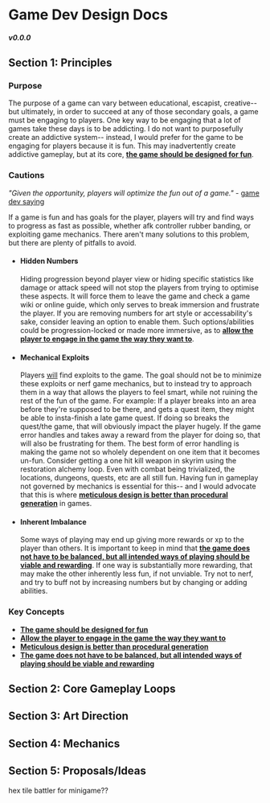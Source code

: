 # Game Dev Design Docs
##### v0.0.0
## Section 1: Principles
 ### Purpose
  The purpose of a game can vary between educational, escapist, creative-- but ultimately, in order to succeed at any of those secondary goals, a game must be engaging to players. One key way to be engaging that a lot of games take these days is to be addicting. I do not want to purposefully create an addictive system-- instead, I would prefer for the game to be engaging for players because it is fun. This may inadvertently create addictive gameplay, but at its core, <ins>**the game should be designed for fun**</ins>.

### Cautions
  _"Given the opportunity, players will optimize the fun out of a game."_ - [game dev saying](https://www.designer-notes.com/game-developer-column-17-water-finds-a-crack/)

If a game is fun and has goals for the player, players will try and find ways to progress as fast as possible, whether afk controller rubber banding, or exploiting game mechanics. There aren't many solutions to this problem, but there are plenty of pitfalls to avoid.
  - #### Hidden Numbers
    Hiding progression beyond player view or hiding specific statistics like damage or attack speed will not stop the players from trying to optimise these aspects. It will force them to leave the game and check a game wiki or online guide, which only serves to break immersion and frustrate the player. If you are removing numbers for art style or accessability's sake, consider leaving an option to enable them. Such options/abilities could be progression-locked or made more immersive, as to <ins>**allow the player to engage in the game the way they want to**</ins>.
  - #### Mechanical Exploits
    Players <ins>will</ins> find exploits to the game. The goal should not be to minimize these exploits or nerf game mechanics, but to instead try to approach them in a way that allows the players to feel smart, while not ruining the rest of the fun of the game. For example: If a player breaks into an area before they're supposed to be there, and gets a quest item, they might be able to insta-finish a late game quest. If doing so breaks the quest/the game, that will obviously impact the player hugely. If the game error handles and takes away a reward from the player for doing so, that will also be frustrating for them. The best form of error handling is making the game not so wholely dependent on one item that it becomes un-fun. Consider getting a one hit kill weapon in skyrim using the restoration alchemy loop. Even with combat being trivialized, the locations, dungeons, quests, etc are all still fun. Having fun in gameplay not governed by mechanics is essential for this-- and I would advocate that this is where <ins>**meticulous design is better than procedural generation**</ins> in games.
  - #### Inherent Imbalance
    Some ways of playing may end up giving more rewards or xp to the player than others. It is important to keep in mind that <ins>**the game does not have to be balanced, but all intended ways of playing should be viable and rewarding**</ins>. If one way is substantially more rewarding, that may make the other inherently less fun, if not unviable. Try not to nerf, and try to buff not by increasing numbers but by changing or adding abilities.
    
### Key Concepts
- <ins>**The game should be designed for fun**</ins>
- <ins>**Allow the player to engage in the game the way they want to**</ins>
- <ins>**Meticulous design is better than procedural generation**</ins>
- <ins>**The game does not have to be balanced, but all intended ways of playing should be viable and rewarding**</ins>



## Section 2: Core Gameplay Loops


## Section 3: Art Direction


## Section 4: Mechanics

## Section 5: Proposals/Ideas

hex tile battler for minigame??
